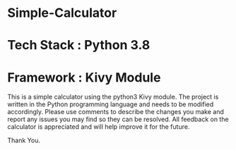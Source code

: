 # Simple-Calculator

# Tech Stack : Python 3.8 
# Framework  : Kivy Module

This is a simple calculator using the python3 Kivy module. The project is written in the Python programming language and needs to be modified accordingly. Please use comments to describe the changes you make and report any issues you may find so they can be resolved. All feedback on the calculator is appreciated and will help improve it for the future.

Thank You.
